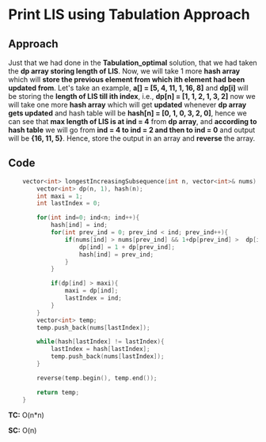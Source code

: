 # Print LIS using Tabulation Approach

## Approach

Just that we had done in the **Tabulation_optimal** solution, that we had taken the **dp array storing length of LIS**. Now, we will take 1 more **hash array** which will **store the previous element from which ith element had been updated from**. Let's take an example, **a[] = [5, 4, 11, 1, 16, 8]** and **dp[i]** will be storing the **length of LIS till ith index**, i.e., **dp[n] = [1, 1, 2, 1, 3, 2]** now we will take one more **hash array** which will get **updated** whenever **dp array gets updated** and hash table will be **hash[n] = [0, 1, 0, 3, 2, 0]**, hence we can see that **max length of LIS is at ind = 4** from **dp array**, and **according to hash table** we will go from **ind = 4 to ind = 2 and then to ind = 0** and output will be **{16, 11, 5}**. Hence, store the output in an array and **reverse** the array.

## Code

```c++
    vector<int> longestIncreasingSubsequence(int n, vector<int>& nums) {
        vector<int> dp(n, 1), hash(n);
        int maxi = 1;
        int lastIndex = 0;

        for(int ind=0; ind<n; ind++){
            hash[ind] = ind;
            for(int prev_ind = 0; prev_ind < ind; prev_ind++){
                if(nums[ind] > nums[prev_ind] && 1+dp[prev_ind] >  dp[ind]) {
                    dp[ind] = 1 + dp[prev_ind];
                    hash[ind] = prev_ind;
                }
            }

            if(dp[ind] > maxi){
                maxi = dp[ind];
                lastIndex = ind;
            }
        }
        vector<int> temp;
        temp.push_back(nums[lastIndex]);

        while(hash[lastIndex] != lastIndex){
            lastIndex = hash[lastIndex];
            temp.push_back(nums[lastIndex]);
        }

        reverse(temp.begin(), temp.end());

        return temp;
    }
```

**TC:** O(n\*n)

**SC:** O(n)
